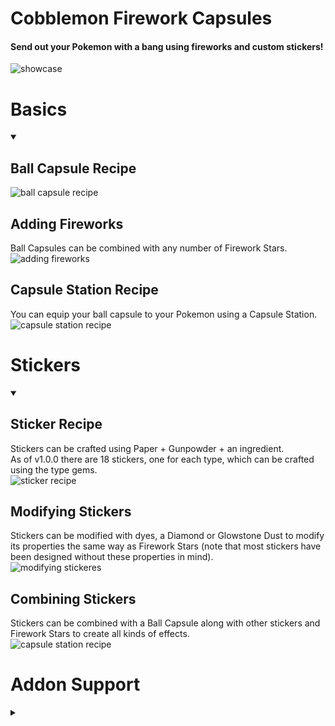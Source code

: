 # Cobblemon Firework Capsules  
#### Send out your Pokemon with a bang using fireworks and custom stickers!  

![showcase](https://i.imgur.com/7gdr7Ih.gif)  

# Basics
<details open>

<summary></summary>

## Ball Capsule Recipe  
![ball capsule recipe](https://i.imgur.com/Dg5le5v.png)  
## Adding Fireworks  
Ball Capsules can be combined with any number of Firework Stars.  
![adding fireworks](https://i.imgur.com/XgNb8ML.png)  
## Capsule Station Recipe  
You can equip your ball capsule to your Pokemon using a Capsule Station.  
![capsule station recipe](https://i.imgur.com/rX7FBL3.png)  

</details>

# Stickers
<details open>

<summary></summary>

## Sticker Recipe  
Stickers can be crafted using Paper + Gunpowder + an ingredient.  
As of v1.0.0 there are 18 stickers, one for each type, which can be crafted using the type gems.  
![sticker recipe](https://i.imgur.com/iF51p8f.png)  

## Modifying Stickers  
Stickers can be modified with dyes, a Diamond or Glowstone Dust to modify its properties the same way as Firework Stars (note that most stickers have been designed without these properties in mind).  
![modifying stickeres](https://i.imgur.com/1mDI16j.png)  

## Combining Stickers
Stickers can be combined with a Ball Capsule along with other stickers and Firework Stars to create all kinds of effects.  
![capsule station recipe](https://i.imgur.com/SOsV3oh.png)  

</details>

# Addon Support
<details>

<summary></summary>

Firework Capsules uses a custom particle engine which expands on the existing Minecraft fireworks system, allowing for custom particle integration.  
Refer to below for the steps required to add a custom sticker.

<details>
<summary>StickerExplosion Class</summary>

The StickerExplosion class requires five fields:
```
ResourceLocation id;
IntList colors;
IntList fadeColors;
boolean hasTrail;
boolean hasTwinkle;
```
The id and colors are unmodifiable and must be set when registering.
The other three parameters can optionally be set during initialization and/or by players during gameplay.
</details>

<details>
<summary>Sticker Item Class</summary>

The sticker item must be registered with a corresponding StickerExplosion.
```
new StickerItem(new StickerExplosion(...));
```
</details>

<details>
<summary>Custom Particle Function</summary>

The custom particle function is a consumer that provides parameters which you can use to set up your custom particles.  
The **scale** parameter can be used scale your radius and particle sizes, and is dependent on the size of the Pokemon.  
The **scaleFactor** parameter is determined by the scale parameter and can be used to adjust the number of particles generated based on the Pokemon size.  
```
@FunctionalInterface
public interface CustomParticleFunction {
    void accept(ClientLevel clientLevel, double x, double y, double z, float rot, ParticleEngine particleEngine, StickerExplosion explosion, float scale, double scaleFactor);
}
```
</details>

<details>
<summary>Sticker Registration Event</summary>

Each StickerExplosion must also be registered on the Sticker Registration Event, which is run on the client side.

<details>
<summary>Fabric</summary>

```
public class ExampleClient implements ClientModInitializer {
    @Override
    public void onInitializeClient() {
        StickerRegistryEvent.EVENT.register((event) -> {
            event.register(StickerExplosion, CustomParticleFunction);
        );
    }
}
```

</details>

<details>
<summary>NeoForge</summary>

This event is run on the **MOD** bus.

```

@EventBusSubscriber(value = Dist.CLIENT, modid = Example.MOD_ID, bus = EventBusSubscriber.Bus.MOD)
public static class ClientEvents {
    @SubscribeEvent
    public static void registerStickers(StickerRegistryEvent event) {
        event.register(StickerExplosion, CustomParticleFunction);
    }
}
```

</details>

</details>

</details>

